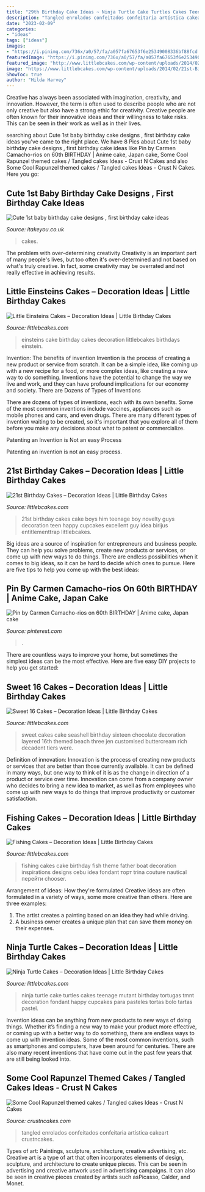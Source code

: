 ```yaml
---
title: "29th Birthday Cake Ideas ~ Ninja Turtle Cake Turtles Cakes Teenage Mutant Birthday Tortugas Tmnt Decoration Fondant Happy Cupcakes Para Pasteles Tortas Bolo Tartas Pastel"
description: "Tangled enrolados confeitados confeitaria artística cakeart crustncakes"
date: "2023-02-09"
categories:
- "ideas"
tags: ["ideas"]
images:
- "https://i.pinimg.com/736x/a0/57/fa/a057fa67653f6e25349008336bf88fcd.jpg"
featuredImage: "https://i.pinimg.com/736x/a0/57/fa/a057fa67653f6e25349008336bf88fcd.jpg"
featured_image: "http://www.littlebcakes.com/wp-content/uploads/2014/02/Sweet-16-Cakes-Ideas.jpg"
image: "https://www.littlebcakes.com/wp-content/uploads/2014/02/21st-Birthday-Cake-768x1024.jpg"
ShowToc: true
author: "Hilda Harvey"
---
```



Creative has always been associated with imagination, creativity, and innovation. However, the term is often used to describe people who are not only creative but also have a strong ethic for creativity. Creative people are often known for their innovative ideas and their willingness to take risks. This can be seen in their work as well as in their lives.

	

		
searching about Cute 1st baby birthday cake designs , first birthday cake ideas you've came to the right place. We have 8 Pics about Cute 1st baby birthday cake designs , first birthday cake ideas like Pin by Carmen Camacho-rios on 60th BIRTHDAY | Anime cake, Japan cake, Some Cool Rapunzel themed cakes / Tangled cakes Ideas - Crust N Cakes and also Some Cool Rapunzel themed cakes / Tangled cakes Ideas - Crust N Cakes. Here you go:
		
    
## Cute 1st Baby Birthday Cake Designs , First Birthday Cake Ideas

<img loading=lazy src="https://www.itakeyou.co.uk/wp-content/uploads/2020/09/birthday-cakes-1-397x580.jpg" onerror="this.onerror=null;this.src='https://tse3.mm.bing.net/th?id=OIP.BOcY_45ycyM5LhswBqdD2AAAAA&amp;pid=15.1';" alt="Cute 1st baby birthday cake designs , first birthday cake ideas">

_Source: itakeyou.co.uk_

>cakes. 

	

The problem with over-determining creativity
Creativity is an important part of many people's lives, but too often it's over-determined and not based on what's truly creative. In fact, some creativity may be overrated and not really effective in achieving results.

    
## Little Einsteins Cakes – Decoration Ideas | Little Birthday Cakes

<img loading=lazy src="http://www.littlebcakes.com/wp-content/uploads/2014/01/Little-Einsteins-Birthdays-Cake-768x1024.jpg" onerror="this.onerror=null;this.src='https://tse4.mm.bing.net/th?id=OIP.OT8DsuXgX4rehHZfltf8-gHaJ4&amp;pid=15.1';" alt="Little Einsteins Cakes – Decoration Ideas | Little Birthday Cakes">

_Source: littlebcakes.com_

>einsteins cake birthday cakes decoration littlebcakes birthdays einstein. 

	

Invention: The benefits of invention
Invention is the process of creating a new product or service from scratch. It can be a simple idea, like coming up with a new recipe for a food, or more complex ideas, like creating a new way to do something. Inventions have the potential to change the way we live and work, and they can have profound implications for our economy and society.
There are Dozens of Types of Inventions

There are dozens of types of inventions, each with its own benefits. Some of the most common inventions include vaccines, appliances such as mobile phones and cars, and even drugs. There are many different types of invention waiting to be created, so it's important that you explore all of them before you make any decisions about what to patent or commercialize.

Patenting an Invention is Not an easy Process

Patenting an invention is not an easy process.

    
## 21st Birthday Cakes – Decoration Ideas | Little Birthday Cakes

<img loading=lazy src="https://www.littlebcakes.com/wp-content/uploads/2014/02/21st-Birthday-Cake-768x1024.jpg" onerror="this.onerror=null;this.src='https://tse2.mm.bing.net/th?id=OIP.dDSNhLNVPcQaiIWfbp_0LwHaJ4&amp;pid=15.1';" alt="21st Birthday Cakes – Decoration Ideas | Little Birthday Cakes">

_Source: littlebcakes.com_

>21st birthday cakes cake boys him teenage boy novelty guys decoration teen happy cupcakes excellent guy idea birijus entitlementtrap littlebcakes. 

	

Big ideas are a source of inspiration for entrepreneurs and business people. They can help you solve problems, create new products or services, or come up with new ways to do things. There are endless possibilities when it comes to big ideas, so it can be hard to decide which ones to pursue. Here are five tips to help you come up with the best ideas: 

    
## Pin By Carmen Camacho-rios On 60th BIRTHDAY | Anime Cake, Japan Cake

<img loading=lazy src="https://i.pinimg.com/736x/a0/57/fa/a057fa67653f6e25349008336bf88fcd.jpg" onerror="this.onerror=null;this.src='https://tse4.mm.bing.net/th?id=OIP.vJPVp6PA55vw9p-pKwq6RwHaPO&amp;pid=15.1';" alt="Pin by Carmen Camacho-rios on 60th BIRTHDAY | Anime cake, Japan cake">

_Source: pinterest.com_

>. 

	

There are countless ways to improve your home, but sometimes the simplest ideas can be the most effective. Here are five easy DIY projects to help you get started: 

    
## Sweet 16 Cakes – Decoration Ideas | Little Birthday Cakes

<img loading=lazy src="http://www.littlebcakes.com/wp-content/uploads/2014/02/Sweet-16-Cakes-Ideas.jpg" onerror="this.onerror=null;this.src='https://tse1.mm.bing.net/th?id=OIP.Qhg5BdUPRfx7ZYJqtAjxWgHaLI&amp;pid=15.1';" alt="Sweet 16 Cakes – Decoration Ideas | Little Birthday Cakes">

_Source: littlebcakes.com_

>sweet cakes cake seashell birthday sixteen chocolate decoration layered 16th themed beach three jen customised buttercream rich decadent tiers were. 

	

Definition of innovation:
Innovation is the process of creating new products or services that are better than those currently available. It can be defined in many ways, but one way to think of it is as the change in direction of a product or service over time. Innovation can come from a company owner who decides to bring a new idea to market, as well as from employees who come up with new ways to do things that improve productivity or customer satisfaction.

    
## Fishing Cakes – Decoration Ideas | Little Birthday Cakes

<img loading=lazy src="http://www.littlebcakes.com/wp-content/uploads/2014/01/Fishing-Cakes-Images-768x1024.jpg" onerror="this.onerror=null;this.src='https://tse4.mm.bing.net/th?id=OIP.S3wlJN5qLFvpB1LYeXJyMwHaJ4&amp;pid=15.1';" alt="Fishing Cakes – Decoration Ideas | Little Birthday Cakes">

_Source: littlebcakes.com_

>fishing cakes cake birthday fish theme father boat decoration inspirations designs cebu idea fondant торт trina couture nautical перейти chooser. 

	

Arrangement of ideas: How they're formulated
Creative ideas are often formulated in a variety of ways, some more creative than others. Here are three examples:
1. The artist creates a painting based on an idea they had while driving.
2. A business owner creates a unique plan that can save them money on their expenses.

    
## Ninja Turtle Cakes – Decoration Ideas | Little Birthday Cakes

<img loading=lazy src="http://www.littlebcakes.com/wp-content/uploads/2014/01/Teenage-Mutant-Ninja-Turtles-Birthday-Cake.jpg" onerror="this.onerror=null;this.src='https://tse4.mm.bing.net/th?id=OIP.OkL-67KTta2eDNEeaAo_5wHaKC&amp;pid=15.1';" alt="Ninja Turtle Cakes – Decoration Ideas | Little Birthday Cakes">

_Source: littlebcakes.com_

>ninja turtle cake turtles cakes teenage mutant birthday tortugas tmnt decoration fondant happy cupcakes para pasteles tortas bolo tartas pastel. 

	

Invention ideas can be anything from new products to new ways of doing things. Whether it’s finding a new way to make your product more effective, or coming up with a better way to do something, there are endless ways to come up with invention ideas. Some of the most common inventions, such as smartphones and computers, have been around for centuries. There are also many recent inventions that have come out in the past few years that are still being looked into.

    
## Some Cool Rapunzel Themed Cakes / Tangled Cakes Ideas - Crust N Cakes

<img loading=lazy src="http://www.crustncakes.com/blog/wp-content/uploads/2016/12/5fb2b81e7194b0770d6c47e7ddeb3091.jpg" onerror="this.onerror=null;this.src='https://tse4.mm.bing.net/th?id=OIP.pwE0yphLVsdF6EKB3SzsMwHaJ4&amp;pid=15.1';" alt="Some Cool Rapunzel themed cakes / Tangled cakes Ideas - Crust N Cakes">

_Source: crustncakes.com_

>tangled enrolados confeitados confeitaria artística cakeart crustncakes. 

	

Types of art: Paintings, sculpture, architecture, creative advertising, etc.
Creative art is a type of art that often incorporates elements of design, sculpture, and architecture to create unique pieces. This can be seen in advertising and creative artwork used in advertising campaigns. It can also be seen in creative pieces created by artists such asPicasso, Calder, and Monet.

